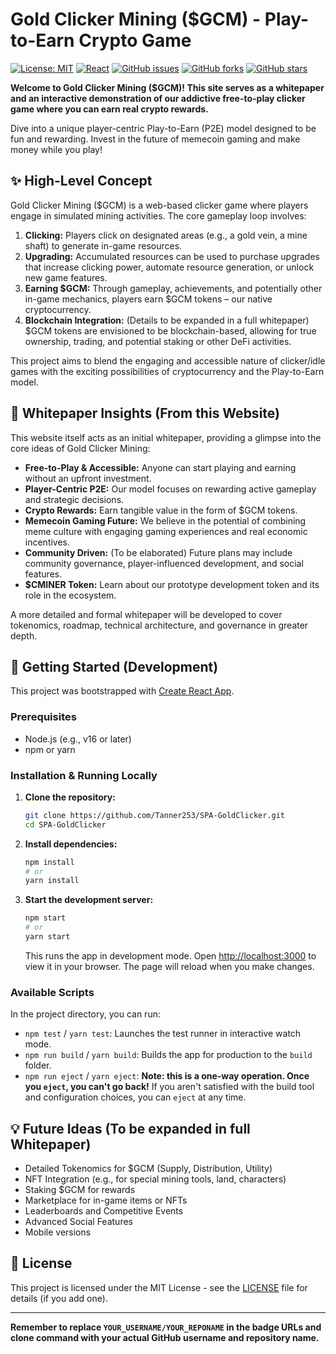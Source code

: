 # Gold Clicker Mining ($GCM) - Play-to-Earn Crypto Game

[![License: MIT](https://img.shields.io/badge/License-MIT-yellow.svg)](https://opensource.org/licenses/MIT)
[![React](https://img.shields.io/badge/framework-React-blue.svg)](https://reactjs.org/)
[![GitHub issues](https://img.shields.io/github/issues/Tanner253/SPA-GoldClicker)](https://github.com/Tanner253/SPA-GoldClicker/issues)
[![GitHub forks](https://img.shields.io/github/forks/Tanner253/SPA-GoldClicker)](https://github.com/Tanner253/SPA-GoldClicker/network)
[![GitHub stars](https://img.shields.io/github/stars/Tanner253/SPA-GoldClicker)](https://github.com/Tanner253/SPA-GoldClicker/stargazers)
<!-- Add other relevant badges here: e.g., build status, code coverage, version -->

<!-- Optional: Project Logo -->
<!-- <p align="center"> -->
<!--   <img src="PATH_TO_YOUR_LOGO_IMAGE.png" alt="Gold Clicker Mining Logo" width="200"/> -->
<!-- </p> -->

**Welcome to Gold Clicker Mining ($GCM)! This site serves as a whitepaper and an interactive demonstration of our addictive free-to-play clicker game where you can earn real crypto rewards.**

Dive into a unique player-centric Play-to-Earn (P2E) model designed to be fun and rewarding. Invest in the future of memecoin gaming and make money while you play!

## ✨ High-Level Concept

Gold Clicker Mining ($GCM) is a web-based clicker game where players engage in simulated mining activities. The core gameplay loop involves:

1.  **Clicking:** Players click on designated areas (e.g., a gold vein, a mine shaft) to generate in-game resources.
2.  **Upgrading:** Accumulated resources can be used to purchase upgrades that increase clicking power, automate resource generation, or unlock new game features.
3.  **Earning $GCM:** Through gameplay, achievements, and potentially other in-game mechanics, players earn $GCM tokens – our native cryptocurrency.
4.  **Blockchain Integration:** (Details to be expanded in a full whitepaper) $GCM tokens are envisioned to be blockchain-based, allowing for true ownership, trading, and potential staking or other DeFi activities.

This project aims to blend the engaging and accessible nature of clicker/idle games with the exciting possibilities of cryptocurrency and the Play-to-Earn model.

<!-- Optional: Gameplay Screenshot/GIF -->
<!-- <p align="center"> -->
<!--   <img src="PATH_TO_YOUR_GAMEPLAY_IMAGE_OR_GIF.gif" alt="Gold Clicker Mining Gameplay" width="600"/> -->
<!-- </p> -->

## 📜 Whitepaper Insights (From this Website)

This website itself acts as an initial whitepaper, providing a glimpse into the core ideas of Gold Clicker Mining:

*   **Free-to-Play & Accessible:** Anyone can start playing and earning without an upfront investment.
*   **Player-Centric P2E:** Our model focuses on rewarding active gameplay and strategic decisions.
*   **Crypto Rewards:** Earn tangible value in the form of $GCM tokens.
*   **Memecoin Gaming Future:** We believe in the potential of combining meme culture with engaging gaming experiences and real economic incentives.
*   **Community Driven:** (To be elaborated) Future plans may include community governance, player-influenced development, and social features.
*   **$CMINER Token:** Learn about our prototype development token and its role in the ecosystem.

A more detailed and formal whitepaper will be developed to cover tokenomics, roadmap, technical architecture, and governance in greater depth.

## 🚀 Getting Started (Development)

This project was bootstrapped with [Create React App](https://github.com/facebook/create-react-app).

### Prerequisites

*   Node.js (e.g., v16 or later)
*   npm or yarn

### Installation & Running Locally

1.  **Clone the repository:**
    ```bash
    git clone https://github.com/Tanner253/SPA-GoldClicker.git
    cd SPA-GoldClicker
    ```
2.  **Install dependencies:**
    ```bash
    npm install
    # or
    yarn install
    ```
3.  **Start the development server:**
    ```bash
    npm start
    # or
    yarn start
    ```
    This runs the app in development mode. Open [http://localhost:3000](http://localhost:3000) to view it in your browser. The page will reload when you make changes.

### Available Scripts

In the project directory, you can run:

*   `npm test` / `yarn test`: Launches the test runner in interactive watch mode.
*   `npm run build` / `yarn build`: Builds the app for production to the `build` folder.
*   `npm run eject` / `yarn eject`: **Note: this is a one-way operation. Once you `eject`, you can't go back!** If you aren't satisfied with the build tool and configuration choices, you can `eject` at any time.

## 💡 Future Ideas (To be expanded in full Whitepaper)

*   Detailed Tokenomics for $GCM (Supply, Distribution, Utility)
*   NFT Integration (e.g., for special mining tools, land, characters)
*   Staking $GCM for rewards
*   Marketplace for in-game items or NFTs
*   Leaderboards and Competitive Events
*   Advanced Social Features
*   Mobile versions

## 📝 License

This project is licensed under the MIT License - see the [LICENSE](LICENSE.md) file for details (if you add one).

---

**Remember to replace `YOUR_USERNAME/YOUR_REPONAME` in the badge URLs and clone command with your actual GitHub username and repository name.** 
